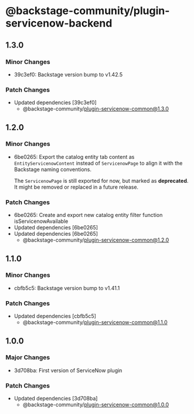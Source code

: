 # @backstage-community/plugin-servicenow-backend

## 1.3.0

### Minor Changes

- 39c3ef0: Backstage version bump to v1.42.5

### Patch Changes

- Updated dependencies [39c3ef0]
  - @backstage-community/plugin-servicenow-common@1.3.0

## 1.2.0

### Minor Changes

- 6be0265: Export the catalog entity tab content as `EntityServicenowContent` instead of `ServicenowPage` to align it with the Backstage naming conventions.

  The `ServicenowPage` is still exported for now, but marked as **deprecated**. It might be removed or replaced in a future release.

### Patch Changes

- 6be0265: Create and export new catalog entity filter function isServicenowAvailable
- Updated dependencies [6be0265]
- Updated dependencies [6be0265]
  - @backstage-community/plugin-servicenow-common@1.2.0

## 1.1.0

### Minor Changes

- cbfb5c5: Backstage version bump to v1.41.1

### Patch Changes

- Updated dependencies [cbfb5c5]
  - @backstage-community/plugin-servicenow-common@1.1.0

## 1.0.0

### Major Changes

- 3d708ba: First version of ServiceNow plugin

### Patch Changes

- Updated dependencies [3d708ba]
  - @backstage-community/plugin-servicenow-common@1.0.0
